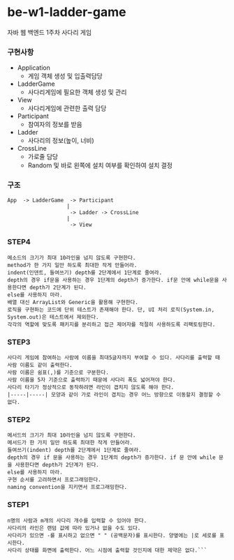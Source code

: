 # be-w1-ladder-game

자바 웹 백엔드 1주차 사다리 게임

### 구현사항

- Application
  - 게임 객체 생성 및 입출력담당
- LadderGame
  - 사다리게임에 필요한 객체 생성 및 관리
- View
  - 사다리게임에 관련한 출력 담당
- Participant
  - 참여자의 정보를 받음
- Ladder
  - 사다리의 정보(높이, 너비)
- CrossLine
  - 가로줄 담당
  - Random 및 바로 왼쪽에 설치 여부를 확인하여 설치 결정

### 구조
```
App  -> LadderGame  -> Participant
                   |
                    -> Ladder -> CrossLine
                   |
                    -> View
```

### STEP4
```
메소드의 크기가 최대 10라인을 넘지 않도록 구현한다.
method가 한 가지 일만 하도록 최대한 작게 만들어라.
indent(인덴트, 들여쓰기) depth를 2단계에서 1단계로 줄여라.
depth의 경우 if문을 사용하는 경우 1단계의 depth가 증가한다. if문 안에 while문을 사용한다면 depth가 2단계가 된다.
else를 사용하지 마라.
배열 대신 ArrayList와 Generic을 활용해 구현한다.
로직을 구현하는 코드에 단위 테스트가 존재해야 한다. 단, UI 처리 로직(System.in, System.out)은 테스트에서 제외한다.
각각의 역할에 맞도록 패키지를 분리하고 접근 제어자를 적절히 사용하도록 리팩토링한다.
```

### STEP3
```
사다리 게임에 참여하는 사람에 이름을 최대5글자까지 부여할 수 있다. 사다리를 출력할 때 사람 이름도 같이 출력한다.
사람 이름은 쉼표(,)를 기준으로 구분한다.
사람 이름을 5자 기준으로 출력하기 때문에 사다리 폭도 넓어져야 한다.
사다리 타기가 정상적으로 동작하려면 라인이 겹치지 않도록 해야 한다.
|-----|-----| 모양과 같이 가로 라인이 겹치는 경우 어느 방향으로 이동할지 결정할 수 없다.
```

### STEP2
```
메서드의 크기가 최대 10라인을 넘지 않도록 구현한다.
메서드가 한 가지 일만 하도록 최대한 작게 만들어라.
들여쓰기(indent) depth를 2단계에서 1단계로 줄여라.
depth의 경우 if 문을 사용하는 경우 1단계의 depth가 증가한다. if 문 안에 while 문을 사용한다면 depth가 2단계가 된다.
else를 사용하지 마라.
구현 순서를 고려하면서 프로그래밍한다.
naming convention을 지키면서 프로그래밍한다.
```

### STEP1
```간단한 사다리 게임을 구현한다.
n명의 사람과 m개의 사다리 개수를 입력할 수 있어야 한다.
사다리의 라인은 랜덤 값에 따라 있거나 없을 수도 있다.
사다리가 있으면 -를 표시하고 없으면 " " (공백문자)를 표시한다. 양옆에는 |로 세로를 표시한다.
사다리 상태를 화면에 출력한다. 어느 시점에 출력할 것인지에 대한 제약은 없다.```